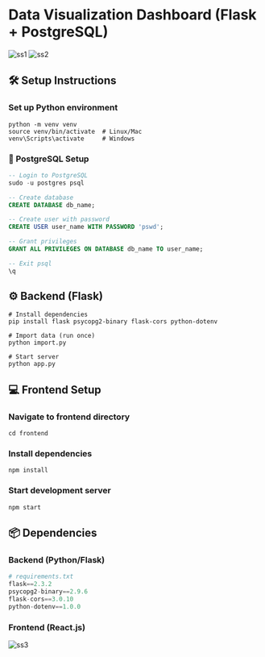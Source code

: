 # Data Visualization Dashboard (Flask + PostgreSQL)

![ss1](https://github.com/user-attachments/assets/d07d14ca-86ed-4dd7-ad62-d90faf3ee38d)
![ss2](https://github.com/user-attachments/assets/4405978f-73cf-4522-a9c5-e2ca57b0d590)

## 🛠 Setup Instructions

### Set up Python environment
```
python -m venv venv
source venv/bin/activate  # Linux/Mac
venv\Scripts\activate     # Windows
```

### 🐘 PostgreSQL Setup
```sql
-- Login to PostgreSQL
sudo -u postgres psql

-- Create database
CREATE DATABASE db_name;

-- Create user with password
CREATE USER user_name WITH PASSWORD 'pswd';

-- Grant privileges
GRANT ALL PRIVILEGES ON DATABASE db_name TO user_name;

-- Exit psql
\q
```

## ⚙️ Backend (Flask)

```
# Install dependencies
pip install flask psycopg2-binary flask-cors python-dotenv

# Import data (run once)
python import.py

# Start server
python app.py
```

## 💻 Frontend Setup
### Navigate to frontend directory
`cd frontend`

### Install dependencies
`npm install`

### Start development server
`npm start`

## 📦 Dependencies

### Backend (Python/Flask)
```python
# requirements.txt
flask==2.3.2
psycopg2-binary==2.9.6
flask-cors==3.0.10
python-dotenv==1.0.0
```

### Frontend (React.js)
![ss3](https://github.com/user-attachments/assets/69d128a3-a04b-4a24-8843-82bffa61931a)


